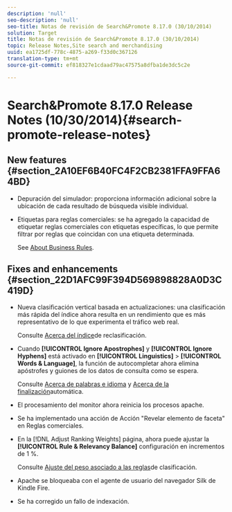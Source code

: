 ```yaml
---
description: 'null'
seo-description: 'null'
seo-title: Notas de revisión de Search&Promote 8.17.0 (30/10/2014)
solution: Target
title: Notas de revisión de Search&Promote 8.17.0 (30/10/2014)
topic: Release Notes,Site search and merchandising
uuid: ea1725df-778c-4875-a269-f33d0c367126
translation-type: tm+mt
source-git-commit: ef818327e1cdaad79ac47575a8dfba1de3dc5c2e

---
```



# Search&amp;Promote 8.17.0 Release Notes (10/30/2014){#search-promote-release-notes}

## New features {#section_2A10EF6B40FC4F2CB2381FFA9FFA64BD}

* Depuración del simulador: proporciona información adicional sobre la ubicación de cada resultado de búsqueda visible individual.
* Etiquetas para reglas comerciales: se ha agregado la capacidad de etiquetar reglas comerciales con etiquetas específicas, lo que permite filtrar por reglas que coincidan con una etiqueta determinada.

   See [About Business Rules](../c-about-rules-menu/c-about-business-rules.md#concept_2A93D76216754D3D8412CDEA00BD26BD).

## Fixes and enhancements {#section_22D1AFC99F394D569898828A0D3C419D}

* Nueva clasificación vertical basada en actualizaciones: una clasificación más rápida del índice ahora resulta en un rendimiento que es más representativo de lo que experimenta el tráfico web real.

   Consulte [Acerca del índice](../c-about-index-menu/c-about-re-rank-index.md#concept_147B0A9FCD51451787DA898E06F7C692)de reclasificación.

* Cuando **[!UICONTROL Ignore Apostrophes]** y **[!UICONTROL Ignore Hyphens]** está activado en **[!UICONTROL Linguistics]** > **[!UICONTROL Words & Language]**, la función de autocompletar ahora elimina apóstrofes y guiones de los datos de consulta como se espera.

   Consulte [Acerca de palabras e idioma](../c-about-linguistics-menu/c-about-words-and-language.md#concept_CEB4B9576F3C4E2EB87B352EEC738D79) y [Acerca de la finalización](../c-about-auto-complete.md#concept_093A9CD754864BA79B456FE4BEB64578)automática.

* El procesamiento del monitor ahora reinicia los procesos apache.
* Se ha implementado una acción de Acción &quot;Revelar elemento de faceta&quot; en Reglas comerciales.
* En la [!DNL Adjust Ranking Weights] página, ahora puede ajustar la **[!UICONTROL Rule & Relevancy Balance]** configuración en incrementos de 1 %.

   Consulte [Ajuste del peso asociado a las reglas](../c-about-rules-menu/c-about-ranking-rules.md#task_3CB6FC92A66F4D99874A42D55825DB64)de clasificación.

* Apache se bloqueaba con el agente de usuario del navegador Silk de Kindle Fire.
* Se ha corregido un fallo de indexación.


